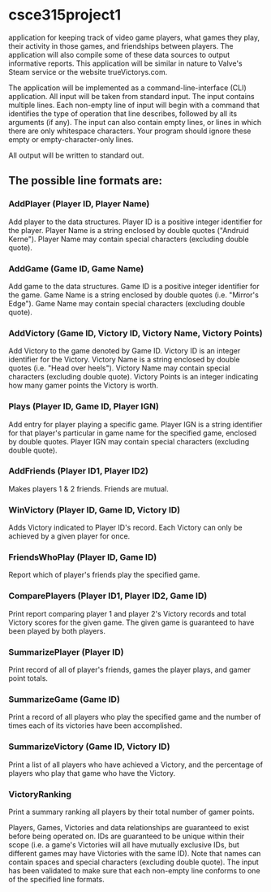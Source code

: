 # csce315project1
application for keeping track of video game players, what games they play, their activity in those games, and friendships between players. The application will also compile some of these data sources to output informative reports. This application will be similar in nature to Valve's Steam service or the website trueVictorys.com.


The application will be implemented as a command-line-interface (CLI) application. All input will be taken from standard input.  The input contains multiple lines. Each non-empty line of input will begin with a command that identifies the type of operation that line describes, followed by all its arguments (if any). The input can also contain empty lines, or lines in which there are only whitespace characters. Your program should ignore these empty or empty-character-only lines.


All output will be written to standard out.  


## The possible line formats are:


### AddPlayer (Player ID, Player Name)

Add player to the data structures. Player ID is a positive integer identifier for the player. Player Name is a string enclosed by double quotes ("Andruid Kerne"). Player Name may contain special characters (excluding double quote).

 

### AddGame (Game ID, Game Name)

Add game to the data structures. Game ID is a positive integer identifier for the game. Game Name is a string enclosed by double quotes (i.e. "Mirror's Edge"). Game Name may contain special characters (excluding double quote).


### AddVictory (Game ID, Victory ID, Victory Name, Victory Points)

Add Victory to the game denoted by Game ID. Victory ID is an integer identifier for the Victory. Victory Name is a string enclosed by double quotes (i.e. "Head over heels"). Victory Name may contain special characters (excluding double quote). Victory Points is an integer indicating how many gamer points the Victory is worth.


### Plays (Player ID, Game ID, Player IGN)

Add entry for player playing a specific game. Player IGN is a string identifier for that player's particular in game name for the specified game, enclosed by double quotes. Player IGN may contain special characters (excluding double quote).


### AddFriends (Player ID1, Player ID2)

Makes players 1 & 2 friends. Friends are mutual.


### WinVictory (Player ID, Game ID, Victory ID)

Adds Victory indicated to Player ID's record. Each Victory can only be achieved by a given player for once.



### FriendsWhoPlay (Player ID, Game ID)

Report which of player's friends play the specified game.


### ComparePlayers (Player ID1, Player ID2, Game ID)

Print report comparing player 1 and player 2's Victory records and total Victory scores for the given game. The given game is guaranteed to have been played by both players.


### SummarizePlayer (Player ID)

Print record of all of player's friends, games the player plays, and gamer point totals.


### SummarizeGame (Game ID)

Print a record of all players who play the specified game and the number of times each of its victories have been accomplished.


### SummarizeVictory (Game ID, Victory ID)

Print a list of all players who have achieved a Victory, and the percentage of players who play that game who have the Victory.


### VictoryRanking

Print a summary ranking all players by their total number of gamer points.


Players, Games, Victories and data relationships are guaranteed to exist before being operated on. IDs are guaranteed to be unique within their scope (i.e. a game's Victories will all have mutually exclusive IDs, but different games may have Victories with the same ID). Note that names can contain spaces and special characters (excluding double quote). The input has been validated to make sure that each non-empty line conforms to one of the specified line formats.
